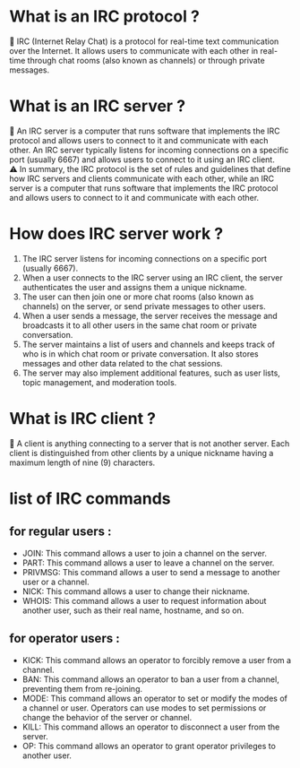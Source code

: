 # What is an IRC protocol ?

<aside>
🚨 IRC (Internet Relay Chat) is a protocol for real-time text communication over the Internet. It allows users to communicate with each other in real-time through chat rooms (also known as channels) or through private messages.

</aside>

# What is an IRC server ?

<aside>
🚨 An IRC server is a computer that runs software that implements the IRC protocol and allows users to connect to it and communicate with each other. An IRC server typically listens for incoming connections on a specific port (usually 6667) and allows users to connect to it using an IRC client.

</aside>

<aside>
⚠️ In summary, the IRC protocol is the set of rules and guidelines that define how IRC servers and clients communicate with each other, while an IRC server is a computer that runs software that implements the IRC protocol and allows users to connect to it and communicate with each other.

</aside>

# How does IRC server work ?

1. The IRC server listens for incoming connections on a specific port (usually 6667).
2. When a user connects to the IRC server using an IRC client, the server authenticates the user and assigns them a unique nickname.
3. The user can then join one or more chat rooms (also known as channels) on the server, or send private messages to other users.
4. When a user sends a message, the server receives the message and broadcasts it to all other users in the same chat room or private conversation.
5. The server maintains a list of users and channels and keeps track of who is in which chat room or private conversation. It also stores messages and other data related to the chat sessions.
6. The server may also implement additional features, such as user lists, topic management, and moderation tools.

# What is IRC client ?

<aside>
🚨 A client is anything connecting to a server that is not another server.  Each client is distinguished from other clients by a unique nickname having a maximum length of nine (9) characters.

</aside>

# list of IRC commands

## for regular users :

- JOIN: This command allows a user to join a channel on the server.
- PART: This command allows a user to leave a channel on the server.
- PRIVMSG: This command allows a user to send a message to another user or a channel.
- NICK: This command allows a user to change their nickname.
- WHOIS: This command allows a user to request information about another user, such as their real name, hostname, and so on.

## for operator users :

- KICK: This command allows an operator to forcibly remove a user from a channel.
- BAN: This command allows an operator to ban a user from a channel, preventing them from re-joining.
- MODE: This command allows an operator to set or modify the modes of a channel or user. Operators can use modes to set permissions or change the behavior of the server or channel.
- KILL: This command allows an operator to disconnect a user from the server.
- OP: This command allows an operator to grant operator privileges to another user.